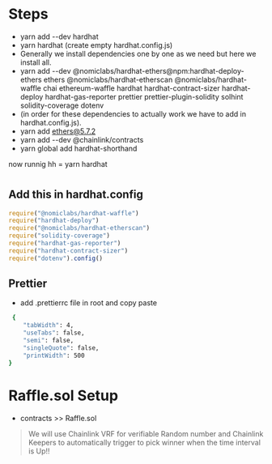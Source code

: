 
# Steps

- yarn add --dev hardhat
- yarn hardhat (create empty hardhat.config.js)
- Generally we install dependencies one by one as we need but here we install all.
- yarn add --dev @nomiclabs/hardhat-ethers@npm:hardhat-deploy-ethers ethers @nomiclabs/hardhat-etherscan @nomiclabs/hardhat-waffle chai ethereum-waffle hardhat hardhat-contract-sizer hardhat-deploy hardhat-gas-reporter prettier prettier-plugin-solidity solhint solidity-coverage dotenv
- (in order for these dependencies to actually work we have to add in hardhat.config.js).
- yarn add ethers@5.7.2
- yarn add --dev @chainlink/contracts
- yarn global add hardhat-shorthand

now runnig hh = yarn hardhat

#

## Add this in hardhat.config

```javascript
require("@nomiclabs/hardhat-waffle")
require("hardhat-deploy")
require("@nomiclabs/hardhat-etherscan")
require("solidity-coverage")
require("hardhat-gas-reporter")
require("hardhat-contract-sizer")
require("dotenv").config()
```

## Prettier

- add .prettierrc file in root and copy paste

```sh
 {
    "tabWidth": 4,
    "useTabs": false,
    "semi": false,
    "singleQuote": false,
    "printWidth": 500
}
```

# Raffle.sol Setup

- contracts >> Raffle.sol

> We will use Chainlink VRF for verifiable Random number and Chainlink Keepers to automatically trigger to pick winner when the time interval is Up!!
